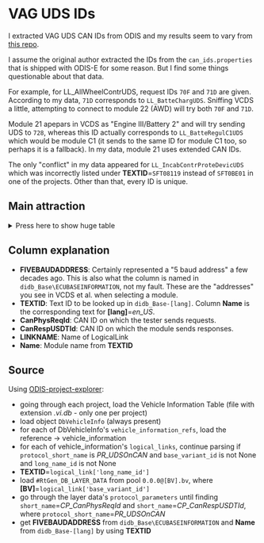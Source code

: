 # VAG UDS IDs

I extracted VAG UDS CAN IDs from ODIS and my results seem to vary from [this repo](https://github.com/ConnorHowell/vag-uds-ids).

I assume the original author extracted the IDs from the `can_ids.properties` that is shipped with ODIS-E for some reason. But I find some things questionable about that data.

For example, for LL_AllWheelContrUDS, request IDs `70F` and `71D` are given. According to my data, `71D` corresponds to `LL_BatteChargUDS`. Sniffing VCDS a little, attempting to connect to module 22 (AWD) will try both `70F` and `71D`.

Module 21 apepars in VCDS as "Engine III/Battery 2" and will try sending UDS to `728`, whereas this ID actually corresponds to `LL_BatteRegulC1UDS` which would be module C1 (it sends to the same ID for module C1 too, so perhaps it is a fallback). In my data, module 21 uses extended CAN IDs.

The only "conflict" in my data appeared for `LL_IncabContrProteDevicUDS` which was incorrectly listed under **TEXTID**=`SFT08119` instead of `SFT0BE01` in one of the projects. Other than that, every ID is unique.

## Main attraction

<details>
<summary>Press here to show huge table</summary>

| FIVEBAUDADDRESS | TEXTID | CanPhysReqId | CanRespUSDTId | LINKNAME | Name |
|-----------------|--------|--------------|---------------|----------|------|
|      01 | SFT00001 | 7E0 | 7E8 | LL_EnginContrModul1UDS | Engine electronics |
|      02 | SFT00002 | 7E1 | 7E9 | LL_TransContrModulUDS | Transmission electronics |
|      03 | SFT00003 | 713 | 77D | LL_Brake1UDS | Brake Electronics |
|      04 | SFT00004 | 751 | 7BB | LL_SteerAngleSendeUDS | Steering angle sensor |
|      05 | SFT00005 | 732 | 79C | LL_KessyUDS | Access/start authorization |
|      06 | SFT00006 | 74D | 7B7 | LL_SeatAdjusPasseSideUDS | Seat adjustment, passenger's side |
|      07 | SFT00007 | 17FC008E | 17FE008E | LL_DisplContrUnitUDS | Display/control head |
|      08 | SFT00008 | 746 | 7B0 | LL_AirCondiUDS | Climate Control Module |
|      09 | SFT00009 | 70E | 778 | LL_CentrElectUDS | Electronic central electric |
|      0C | SFT0000C | 761 | 7CB | LL_RearAxleSteer2UDS | Rear axle steering 2 |
|      0E | SFT0000E | 770 | 7DA | LL_MediaPlayePosit1UDS | Media player 1 |
|      10 | SFT00010 | 70A | 774 | LL_ParkiAssis2UDS | Parallel parking 2 |
|      11 | SFT00011 | 7E2 | 7EA | LL_EnginContrModul2UDS | Engine Electronics 2 |
|      13 | SFT00013 | 757 | 7C1 | LL_AdaptCruisContrUDS | Distance regulation |
|      14 | SFT00014 | 772 | 7DC | LL_WheelDampeElectUDS | Wheel Damping Electronics |
|      15 | SFT00015 | 715 | 77F | LL_AirbaUDS | Airbag |
|      16 | SFT00016 | 70C | 776 | LL_SteerColumElectUDS | Steering column electronics systems |
|      17 | SFT00017 | 714 | 77E | LL_DashBoardUDS | instrument cluster |
|      18 | SFT00018 | 76A | 7D4 | LL_AuxilParkiHeateUDS | Auxiliary/parking heating |
|      19 | SFT00019 | 710 | 77A | LL_GatewUDS | Data Bus OBD Interface |
|      1B | SFT0001B | 716 | 780 | LL_ActivSteerUDS | Active steering |
|      20 | SFT00020 | 730 | 79A | LL_HighBeamAssisUDS | High beam assistant |
|      21 | SFT00021 | 17FC009C | 17FE009C | LL_BatteEnergContrModul2UDS | Battery management 2 |
|      22 | SFT00022 | 70F | 779 | LL_AllWheelContrUDS | All-wheel drive electronics |
|      23 | SFT00023 | 73B | 7A5 | LL_BrakeBoostUDS | Brake boost |
|      25 | SFT00025 | 711 | 77B | LL_ImmobUDS | Anti-Theft Immobilizer |
|      26 | SFT00026 | 72D | 797 | LL_ElectRoofContrUDS | Convertible top operation |
|      27 | SFT00027 | 17FC0093 | 17FE0093 | LL_DisplContrUnitRearUDS | Display/operating unit rear |
|      28 | SFT00028 | 71A | 784 | LL_ClimaContrUnitRearUDS | Rear A/C control head |
|      29 | SFT00029 | 17FC0082 | 17FE0082 | LL_LightContrLeftUDS | Left light control |
|      2A | SFT0002A | 17FC008F | 17FE008F | LL_ContrUnitWirelChargUDS | Control module for wireless charging |
|      2B | SFT0002B | 731 | 79B | LL_SteerColumLockiUDS | Steering column lock |
|      2C | SFT0002C | 1804002F | 1806002F | LL_PreseDetecFondUDS | Rear presence detection |
|      30 | SFT00030 | 72B | 795 | LL_SpeciFunct2UDS | Special function 2 |
|      32 | SFT00032 | 71E | 788 | LL_LockElectUDS | Differential lock electronics |
|      34 | SFT00034 | 755 | 7BF | LL_RideContrSysteUDS | Level Control System |
|      36 | SFT00036 | 74C | 7B6 | LL_SeatAdjusDriveSideUDS | Seat adjustment, driver side |
|      37 | SFT00037 | 76C | 7D6 | LL_NavigUDS | Navigation |
|      39 | SFT00039 | 17FC0083 | 17FE0083 | LL_LightContrRightUDS | Right light control |
|      3A | SFT0003A | 72F | 799 | LL_SpeciVehicAssisUDS | Special vehicle assistant |
|      3B | SFT0003B | 721 | 78B | LL_SensoElectUDS | Sensor Electronics |
|      3C | SFT0003C | 74E | 7B8 | LL_LaneChangAssisUDS | Lane change assistance |
|      3D | SFT0003D | 72C | 796 | LL_SpeciFunctUDS | Special function |
|      40 | SFT00040 | 719 | 783 | LL_AirCondiComprUDS | A/C compressor |
|      42 | SFT00042 | 74A | 7B4 | LL_DoorElectDriveSideUDS | Driver's door electronics |
|      43 | SFT00043 | 17FC00C8 | 17FE00C8 | LL_Brake2UDS | Brake Electronics 2 |
|      44 | SFT00044 | 712 | 77C | LL_SteerAssisUDS | Power Steering |
|      46 | SFT00046 | 17FC008B | 17FE008B | LL_CentrModulComfoSysteUDS | Comfort System Central Control Module |
|      47 | SFT00047 | 76F | 7D9 | LL_SoundSysteUDS | Sound system |
|      48 | SFT00048 | 17FC0087 | 17FE0087 | LL_SeatAdjusRearDriveSideUDS | Seat adjustment, rear driver's side |
|      4B | SFT0004B | 17FC00A9 | 17FE00A9 | LL_MultiModulUDS | Multi-function module |
|      4E | SFT0004E | 17FC00A7 | 17FE00A7 | LL_ContrHeadRearRightUDS | Display/operating unit rear right |
|      50 | SFT00050 | 17FC0095 | 17FE0095 | LL_SeatAdjus3rdRowUDS | Seat adjustment 3. seat row |
|      51 | SFT00051 | 7E6 | 7EE | LL_DriveMotorContrModulUDS | Electric drive |
|      52 | SFT00052 | 74B | 7B5 | LL_DoorElectPasseSideUDS | Passenger's door electronics |
|      53 | SFT00053 | 752 | 7BC | LL_ParkiBrakeUDS | Parking brake |
|      55 | SFT00055 | 754 | 7BE | LL_HeadlRegulUDS | Headlamp range control |
|      57 | SFT00057 | 76D | 7D7 | LL_TVTunerUDS | TV tuner |
|      5B | SFT0005B | 17FC0088 | 17FE0088 | LL_SeatAdjusRearPasseSideUDS | Seat adjustment, rear passenger side |
|      5D | SFT0005D | 17FC00A1 | 17FE00A1 | LL_OperaUDS | control |
|      5E | SFT0005E | 17FC00A8 | 17FE00A8 | LL_ContrHeadRearLeftUDS | Display/operating unit rear left |
|      5F | SFT0005F | 773 | 7DD | LL_InforContrUnit1UDS | Information electronics 1 |
|      60 | SFT00060 | 771 | 7DB | LL_TachoUDS | Trip recorder |
|      65 | SFT00065 | 70B | 775 | LL_TirePressMonit1UDS | Tire Pressure Monitoring System (TPMS) |
|      69 | SFT00069 | 747 | 7B1 | LL_TrailFunctUDS | Trailer function |
|      6A | SFT0006A | 733 | 79D | LL_DoorAutomRearDriveSideUDS | Automatic door, rear driver side |
|      6B | SFT0006B | 724 | 78E | LL_AerodContrUnitUDS | Aerodynamic control module |
|      6C | SFT0006C | 769 | 7D3 | LL_CamerSysteRearViewUDS | Rear view camera system |
|      6D | SFT0006D | 723 | 78D | LL_DeckLidContrUnitUDS | Rear lid electronics |
|      6F | SFT0006F | 745 | 7AF | LL_CentrModulComfoSyste2UDS | Comfort System Central Control Module 2 |
|      71 | SFT00071 | 71D | 787 | LL_BatteChargUDS | Battery charger |
|      74 | SFT00074 | 17FC0080 | 17FE0080 | LL_ChassContrUDS | Chassis control |
|      75 | SFT00075 | 767 | 7D1 | LL_TelemCommuUnitUDS | Emergency call module and communication unit |
|      76 | SFT00076 | 70A | 774 | LL_ParkiAssisUDS | Parking aid |
|      77 | SFT00077 | 76B | 7D5 | LL_TelepUDS | Telephone |
|      7A | SFT0007A | 734 | 79E | LL_DoorAutomRearPasseSideUDS | Automatic door, rear passenger side |
|      7E | SFT0007E | 18040009 | 18060009 | LL_DashBoardDisplUnitUDS | Display unit Driver display |
|      7F | SFT0007F | 75A | 7C4 | LL_InforContrUnit2UDS | Information electronics 2 |
|      80 | SFT00080 | 17FC00AE | 17FE00AE | LL_BatteRegulAuxilAccum1UDS | Battery control additional memory 1 |
|      81 | SFT00081 | 753 | 7BD | LL_GearShiftContrModulUDS | Selector lever |
|      82 | SFT00082 | 71B | 785 | LL_HeadUpDisplUDS | Head-Up-Display |
|      84 | SFT00084 | 727 | 791 | LL_NightVisioUDS | Night Vision System |
|      85 | SFT00085 | 726 | 790 | LL_OnBoardCamerUDS | Camera control module |
|      88 | SFT00088 | 735 | 79F | LL_MultiContoSeatDriveSideUDS | Multi contour seat driver's side |
|      89 | SFT00089 | 736 | 7A0 | LL_MultiContoSeatPasseSideUDS | Multicontour seat passenger side |
|      8A | SFT0008A | 737 | 7A1 | LL_MultiContoSeatRearDriveSideUDS | Multi contour seat rear driver's side |
|      8B | SFT0008B | 756 | 7C0 | LL_AdaptCruisContr2UDS | Distance regulation 2 |
|      8C | SFT0008C | 7E5 | 7ED | LL_BatteEnergContrModulUDS | Hybrid battery management |
|      8D | SFT0008D | 738 | 7A2 | LL_MultiContoSeatRearPasseSideUDS | Multi contour seat rear passenger's side |
|      8E | SFT0008E | 758 | 7C2 | LL_ImageProceElectUDS | Image processing control module |
|      8F | SFT0008F | 75E | 7C8 | LL_PreteFrontLeftUDS | Left front seat belt tensioner |
|      90 | SFT00090 | 75F | 7C9 | LL_PreteFrontRightUDS | Right front seat belt tensioner |
|      A5 | SFT000A5 | 74F | 7B9 | LL_FrontSensoDriveAssisSysteUDS | Front sensor for drivers assistant systems |
|      A6 | SFT000A6 | 763 | 7CD | LL_MicroContrUnitUDS | Microphone control module |
|      A7 | SFT000A7 | 749 | 7B3 | LL_InfotInterUDS | Interface for infotainment |
|      A9 | SFT000A9 | 71C | 786 | LL_ActuaForStrucBorneSoundUDS | Structure-Borne Sound Actuator |
|      AC | SFT000AC | 72A | 794 | LL_ReducContrModulUDS | Reducing Agent Metering System |
|      AD | SFT000AD | 762 | 7CC | LL_SensoBrakeSysteUDS | Sensors for brake systems |
|      AE | SFT000AE | 17FC00B4 | 17FE00B4 | LL_TelemDiagnContrUnitUDS | Telemetric diagnosis control module |
|      B7 | SFT000B7 | 732 | 79C | LL_AccesStartInterUDS | Interface for access/start system |
|      B8 | SFT000B8 | 73D | 7A7 | LL_ElectRoofContr2UDS | Convertible top operation 2 |
|      B9 | SFT000B9 | 73C | 7A6 | LL_AuxilDisplContrUnitUDS | Auxiliary display/control head |
|      BA | SFT000BA | 72E | 798 | LL_AssemMountUDS | Subframe mount |
|      BB | SFT000BB | 73E | 7A8 | LL_DoorElectRearDriveSideUDS | Rear drivers side door electronics |
|      BC | SFT000BC | 73F | 7A9 | LL_DoorElectRearPasseSideUDS | Rear passenger side door electronics |
|      BD | SFT000BD | 765 | 7CF | LL_HighVoltaBatteChargManagUDS | High-voltage battery charging management |
|      BE | SFT000BE | 733 | 79D | LL_SlidiDoorRearLeftUDS | Left rear sliding door |
|      BF | SFT000BF | 734 | 79E | LL_SlidiDoorRearRightUDS | Right rear sliding door |
|      C0 | SFT000C0 | 764 | 7CE | LL_ActuaForExterNoiseUDS | Actuator for exterior noise |
|      C1 | SFT000C1 | 728 | 799 | LL_BatteRegulC1UDS | Battery regulation LT3 |
|      C2 | SFT000C2 | 7E3 | 7EB | LL_TransContrModul2UDS | Transmission electronics 2 |
|      C3 | SFT000C3 | 743 | 7AD | LL_DriveMotorContrModul3UDS | Electric drive 3 |
|      C4 | SFT000C4 | 741 | 7AB | LL_DCDCConveContrModulUDS | Voltage converter |
|      C5 | SFT000C5 | 742 | 7AC | LL_ThermManagUDS | Thermal management |
|      C6 | SFT000C6 | 744 | 7AE | LL_BatteChargContrModulUDS | High-voltage battery charger |
|      C7 | SFT000C7 | 768 | 7D2 | LL_PedesProteUDS | Pedestrian protection |
|      CA | SFT000CA | 17FC0084 | 17FE0084 | LL_ContrModulForSunroUDS | Sunroof control module |
|      CB | SFT000CB | 760 | 7CA | LL_RearAxleSteerUDS | Rear axle steering |
|      CC | SFT000CC | 17FC0085 | 17FE0085 | LL_StartGenerContrModulUDS | Starter generator |
|      CD | SFT000CD | 17FC0089 | 17FE0089 | LL_LaserScannUDS | Laser for adaptive cruise control |
|      CE | SFT000CE | 17FC00B8 | 17FE00B8 | LL_DriveMotorContrModul2UDS | Electric drive 2 |
|      CF | SFT000CF | 17FC008A | 17FE008A | LL_ContrUnitLaneChangAssis2UDS | Lane change assistant 2 |
|      D0 | SFT000D0 | 759 | 7C3 | LL_FrontAxleLiftSysteUDS | Front axle lift system |
|      D1 | SFT000D1 | 17FC00A2 | 17FE00A2 | LL_CenteDisplUDS | Display/operating unit front center |
|      D4 | SFT000D4 | 17FC0091 | 17FE0091 | LL_RollContrSyste1UDS | Sway stabilization 1 |
|      D5 | SFT000D5 | 17FC0092 | 17FE0092 | LL_RollContrSyste2UDS | Sway stabilization 2 |
|      D6 | SFT000D6 | 17FC0096 | 17FE0096 | LL_LightContrLeft2UDS | Light control left 2 |
|      D7 | SFT000D7 | 17FC0097 | 17FE0097 | LL_LightContrRight2UDS | Light control right 2 |
|      D8 | SFT000D8 | 17FC0098 | 17FE0098 | LL_BeameModulMatriHeadlLeftUDS | Projection module in left matrix headlamp |
|      D9 | SFT000D9 | 17FC0099 | 17FE0099 | LL_BeameModulMatriHeadlRightUDS | Projection module in right matrix headlamp |
|      DB | SFT000DB | 17FC009D | 17FE009D | LL_FrontCorneRadar1UDS | front corner radar 1 |
|      DC | SFT000DC | 17FC009E | 17FE009E | LL_FrontCorneRadar2UDS | front corner radar 2 |
|      DD | SFT000DD | 17FC00A0 | 17FE00A0 | LL_ContrModul2ForSunroUDS | Sunroof control module 2 |
|      DE | SFT000DE | 17FC00A5 | 17FE00A5 | LL_Charg1MobilDevicUDS | charging device 1 for mobile end device |
|      DF | SFT000DF | 17FC00A6 | 17FE00A6 | LL_Charg2MobilDevicUDS | charging device 2 for mobile end device |
|      E0 | SFT000E0 | 17FC00AA | 17FE00AA | LL_AuxilDisplContrUnit1UDS | Auxiliary display/control head 1 |
|     601 | SFT42601 | 17FC1601 | 17FE1601 | LL_ContrUnitForWiperMotorUDS | Wiper motor control module |
|     602 | SFT42602 | 17FC1602 | 17FE1602 | LL_RainLightRecogSensoUDS | Rain/Light Recognition Sensor |
|     604 | SFT42604 | 17FC1604 | 17FE1604 | LL_GaragDoorOpeneContrModulUDS | Garage door opener control module |
|     60A | SFT4260A | 728 | 792 | LL_LEDHeadlPowerLeftUDS | Left LED Headlamp Power Output Stage 1 |
|     60B | SFT4260B | 728 | 792 | LL_LEDHeadlPowerRightUDS | Right LED Headlamp Power Output Stage 1 |
|     60E | SFT4260E | 17FC160E | 17FE160E | LL_OperaAndDisplUnit1UDS | Display and control head 1 for information electronics |
|     61B | SFT4261B | 17FC161B | 17FE161B | LL_FreshAirBloweFrontUDS | Fresh air blower control module (front) |
|     61E | SFT4261E | 17FC161E | 17FE161E | LL_InterLightModulUDS | Interior light module |
|     620 | SFT42620 | 728 | 792 | LL_SunRoofUDS | Sunroof control module |
|     625 | SFT42625 | 17FC1625 | 17FE1625 | LL_RearLightLeft1UDS | left tail lamp 1 |
|     626 | SFT42626 | 728 | 792 | LL_CeiliLightModulUDS | Roof electronics control module |
|     62A | SFT4262A | 17FC162A | 17FE162A | LL_BeltPreteLeftUDS | Left seat belt tensioner |
|     62B | SFT4262B | 17FC162B | 17FE162B | LL_BeltPreteRightUDS | Right seat belt tensioner |
|     631 | SFT42631 | 17FC1631 | 17FE1631 | LL_MultiFunctSteerWheelContrModulUDS | Multifunction Steering Wheel Control Module |
|     637 | SFT42637 | 728 | 792 | LL_BatteMonitContrModulUDS | Battery Monitoring Control Module |
|     638 | SFT42638 | 728 | 792 | LL_RoofBlindUDS | Roof shade control module |
|     639 | SFT42639 | 728 | 792 | LL_SunRoof2UDS | Rear sunroof control module |
|     63B | SFT4263B | 17FC163B | 17FE163B | LL_LaneChangAssis2UDS | Lane change assistance control module 2 |
|     649 | SFT42649 | 17FC1649 | 17FE1649 | LL_ElectAdjusSteerColumUDS | Adjustable Steering Column Control Module |
|     651 | SFT42651 | 728 | 792 | LL_RearSpoilAdjusUDS | Rear spoiler control module |
|     652 | SFT42652 | 728 | 792 | LL_RoofBlind2UDS | Roof shade control module 2 |
|     65D | SFT4265D | 17FC165D | 17FE165D | LL_AirCondiComprSubUDS | A/C compressor sub |
|     66A | SFT4266A | 728 | 792 | LL_BatteMonitContrModul2UDS | Battery Monitoring Control Module 2 |
|     68B | SFT4268B | 17FC168B | 17FE168B | LL_TrailArticAngleSensoUDS | Bend angle sensor for trailer |
|     68E | SFT4268E | 17FC168E | 17FE168E | LL_ConveAndDriveAssisOperaUnitUDS | Control head for driving and comfort functions |
|     690 | SFT42690 | 17FC1690 | 17FE1690 | LL_TrailWeighNoseWeighDetecUDS | Trailer load and load protection detection |
|     693 | SFT42693 | 17FC1693 | 17FE1693 | LL_VolumContr1UDS | Volume control 1 |
|     697 | SFT42697 | 17FC1697 | 17FE1697 | LL_ActivAccelPedalUDS | Active accelerator pedal |
|     699 | SFT42699 | 17FC1699 | 17FE1699 | LL_DisplUnit3ForMultiSysteUDS | Multimedia System 3 |
|     69A | SFT4269A | 17FC169A | 17FE169A | LL_DisplUnit4ForMultiSysteUDS | Multimedia System 4 |
|     6B1 | SFT426B1 | 17FC16B1 | 17FE16B1 | LL_ValveBlock1InDriveSideRearSeatUDS | Valve block 1 in rear seat driver side |
|     6B2 | SFT426B2 | 17FC16B2 | 17FE16B2 | LL_ValveBlock2InDriveSideRearSeatUDS | Valve block 2 in rear seat driver side |
|     6B3 | SFT426B3 | 17FC16B3 | 17FE16B3 | LL_ValveBlock3InDriveSideRearSeatUDS | Valve block 3 in rear seat driver side |
|     6B5 | SFT426B5 | 17FC16B5 | 17FE16B5 | LL_ValveBlock1InPasseSideRearSeatUDS | Valve block 1 in rear seat passenger side |
|     6B6 | SFT426B6 | 17FC16B6 | 17FE16B6 | LL_ValveBlock2InPasseSideRearSeatUDS | Valve block 2 in rear seat passenger side |
|     6B7 | SFT426B7 | 17FC16B7 | 17FE16B7 | LL_ValveBlock3InPasseSideRearSeatUDS | Valve block 3 in rear seat passenger side |
|     6B9 | SFT426B9 | 17FC16B9 | 17FE16B9 | LL_ValveBlock1InDriveSideFrontSeatUDS | Valve block 1 in front seat driver side |
|     6BA | SFT426BA | 17FC16BA | 17FE16BA | LL_ValveBlock2InDriveSideFrontSeatUDS | Valve block 2 in front seat driver side |
|     6BB | SFT426BB | 17FC16BB | 17FE16BB | LL_ValveBlock3InDriveSideFrontSeatUDS | Valve block 3 in front seat driver side |
|     6BD | SFT426BD | 17FC16BD | 17FE16BD | LL_ValveBlock1InPasseSideFrontSeatUDS | Valve block 1 in front seat passenger side |
|     6BE | SFT426BE | 17FC16BE | 17FE16BE | LL_ValveBlock2InPasseSideFrontSeatUDS | Valve block 2 in front seat passenger side |
|     6BF | SFT426BF | 17FC16BF | 17FE16BF | LL_ValveBlock3InPasseSideFrontSeatUDS | Valve block 3 in front seat passenger side |
|     6C0 | SFT426C0 | 17FC16C0 | 17FE16C0 | LL_CoolaHeateUDS | Coolant heating |
|     6D0 | SFT426D0 | 17FC16D0 | 17FE16D0 | LL_BatteJunctBoxUDS | Battery interrupt switch |
|     6D1 | SFT426D1 | 17FC16D1 | 17FE16D1 | LL_CellModulContr1UDS | Cell module control module 1 |
|     6D2 | SFT426D2 | 17FC16D2 | 17FE16D2 | LL_CellModulContr2UDS | Cell module control module 2 |
|     6D3 | SFT426D3 | 17FC16D3 | 17FE16D3 | LL_CellModulContr3UDS | Cell module control module 3 |
|     6D4 | SFT426D4 | 17FC16D4 | 17FE16D4 | LL_CellModulContr4UDS | Cell module control module 4 |
|     6D5 | SFT426D5 | 17FC16D5 | 17FE16D5 | LL_CellModulContr5UDS | Cell module control module 5 |
|     6D6 | SFT426D6 | 17FC16D6 | 17FE16D6 | LL_CellModulContr6UDS | Cell module control module 6 |
|     6D7 | SFT426D7 | 17FC16D7 | 17FE16D7 | LL_CellModulContr7UDS | Cell module control module 7 |
|     6D8 | SFT426D8 | 17FC16D8 | 17FE16D8 | LL_CellModulContr8UDS | Cell module control module 8 |
|     6D9 | SFT426D9 | 17FC16D9 | 17FE16D9 | LL_CellModulContr9UDS | Cell module control module 9 |
|     6DA | SFT426DA | 17FC16DA | 17FE16DA | LL_CellModulContr10UDS | Cell module control module 10 |
|     6DB | SFT426DB | 17FC16DB | 17FE16DB | LL_CellModulContr11UDS | Cell module control module 11 |
|     6DC | SFT426DC | 17FC16DC | 17FE16DC | LL_CellModulContr12UDS | Cell module control module 12 |
|     6EB | SFT426EB | 17FC16EB | 17FE16EB | LL_DedicShortRangeCommuAeriaUDS | Antenna for short-range communication |
|     6F1 | SFT426F1 | 17FC16F1 | 17FE16F1 | LL_CellModulContr13UDS | Cell module control module 13 |
|     6F2 | SFT426F2 | 17FC16F2 | 17FE16F2 | LL_CellModulContr14UDS | Cell module control module 14 |
|     6F7 | SFT426F7 | 17FC16F7 | 17FE16F7 | LL_AutomTransFluidPumpUDS | ATF pump |
|     6F8 | SFT426F8 | 17FC16F8 | 17FE16F8 | LL_ManuaTransFluidPumpUDS | MTF pump |
|     701 | SFT42701 | 17FC1701 | 17FE1701 | LL_RearClimaOperaAndDisplUnitUDS | Rear air conditioning block 1 |
|     70B | SFT4270B | 17FC170B | 17FE170B | LL_NearFieldCommuContrModul2UDS | Antenna 2 for short-range communication |
|     70C | SFT4270C | 17FC170C | 17FE170C | LL_ClutcContrUnitSubUDS | Clutch electronics 1 |
|     70D | SFT4270D | 17FC170D | 17FE170D | LL_ElectChargUDS | Electrical compressor |
|     70E | SFT4270E | 17FC170E | 17FE170E | LL_RearLightLeft2UDS | left tail lamp 2 |
|     70F | SFT4270F | 17FC170F | 17FE170F | LL_RearLightRight1UDS | Right rear tail lamp 1 |
|     710 | SFT42710 | 17FC1710 | 17FE1710 | LL_RearLightRight2UDS | Right rear tail lamp 2 |
|     722 | SFT42722 | 17FC1722 | 17FE1722 | LL_WirelOperaUnit1UDS | Wireless control panel 1 |
|     724 | SFT42724 | 17FC1724 | 17FE1724 | LL_FrontWindsWashePumpUDS | Front windshield washer pump |
|     726 | SFT42726 | 17FC1726 | 17FE1726 | LL_FragrSysteUDS | Fragrance system |
|     738 | SFT42738 | 17FC1738 | 17FE1738 | LL_GearSelecContrModulUDS | Electrical gear actuator |
|     739 | SFT42739 | 17FC1739 | 17FE1739 | LL_InterLightModul2UDS | Interior light module 2 |
|     73E | SFT4273E | 17FC173E | 17FE173E | LL_ContrUnitHandsOnDetecSteerWheelUDS | Steering Wheel Touch Recognition Control Module |
|     73F | SFT4273F | 17FC173F | 17FE173F | LL_FrontClimaOperaAndDisplUnitUDS | Front A/C control head |
|     742 | SFT42742 | 17FC1742 | 17FE1742 | LL_ParkLockActuaUDS | Parking lock |
|     757 | SFT42757 | 17FC1757 | 17FE1757 | LL_ContrModulForAuxilAirHeate2UDS | Auxiliary Heater Control Module/PTC 2 |
|     75B | SFT4275B | 17FC175B | 17FE175B | LL_DoorContrPanelDriveSideUDS | Door operating panel, driver side |
|     767 | SFT42767 | 17FC1767 | 17FE1767 | LL_DynamTurnSignaFrontLeftUDS | Dynamic left front turn signal |
|     768 | SFT42768 | 17FC1768 | 17FE1768 | LL_DynamTurnSignaFrontRightUDS | Dynamic right front turn signal |
|     76E | SFT4276E | 17FC176E | 17FE176E | LL_ContrUnit2ForWiperMotorUDS | Wiper motor control unit 2 |
|     7AB | SFT427AB | 17FC17AB | 17FE17AB | LL_GearShiftOperaUnitUDS | Gearshift cover |
|     7B1 | SFT427B1 | 17FC17B1 | 17FE17B1 | LL_HVBatteMonitContrModul1UDS | High-Voltage Battery Monitoring Control Module 1 |
|     7B2 | SFT427B2 | 17FC17B2 | 17FE17B2 | LL_HVBatteMonitContrModul2UDS | High-Voltage Battery Monitoring Control Module 2 |
|     7C5 | SFT427C5 | 17FC17C5 | 17FE17C5 | LL_RearLightLeft4UDS | left tail lamp 4 |
|     7C6 | SFT427C6 | 17FC17C6 | 17FE17C6 | LL_RearLightRight4UDS | Right rear tail lamp 4 |
|     7C9 | SFT427C9 | 17FC17C9 | 17FE17C9 | LL_AppliSubServe1PowerTrainOBDUDS | Sub server drive OBD 1 application |
|     7CC | SFT427CC | 17FC17CC | 17FE17CC | LL_AppliSubServe1ChassUDS | Sub server chassis 1 application |
|     7CE | SFT427CE | 17FC17CE | 17FE17CE | LL_AppliSubServe3ChassUDS | Sub server chassis 3 application |
|     7D0 | SFT427D0 | 17FC17D0 | 17FE17D0 | LL_AppliSubServe1ChassOBDUDS | Sub server OBD 1 application |
|     7D2 | SFT427D2 | 17FC17D2 | 17FE17D2 | LL_DoorActuaRearDriveSideUDS | Rear driver side door drive |
|     7D3 | SFT427D3 | 17FC17D3 | 17FE17D3 | LL_DoorActuaRearPasseSideUDS | Rear passenger side door drive |
|     7D8 | SFT427D8 | 17FC17D8 | 17FE17D8 | LL_RearLightLeft6UDS | left tail lamp 6 |
|     7D9 | SFT427D9 | 17FC17D9 | 17FE17D9 | LL_RearLightRight6UDS | Right rear tail lamp 6 |
|     7E2 | SFT427E2 | 17FC17E2 | 17FE17E2 | LL_AppliSubServeCentr2UDS | Central 2 sub-server application |
|     7E7 | SFT427E7 | 17FC17E7 | 17FE17E7 | LL_AppliSubServe3ChassOBDUDS | Sub server OBD 3 application |
|    800B | SFT0800B | 17FC00A4 | 17FE00A4 | LL_AuxilAirHeate2UDS | Auxiliary air heating 2 |
|    8103 | SFT08103 | 17FC00B3 | 17FE00B3 | LL_MainUnitDriveAssisUDS | Driver assistance, main control module |
|    8104 | SFT08104 | 17FC00B7 | 17FE00B7 | LL_DCDCConveContrModulHVUDS | High voltage converter |
|    8105 | SFT08105 | 17FC00B9 | 17FE00B9 | LL_DCDCConveContrModul12VUDS | Voltage converter 12V |
|    8107 | SFT08107 | 17FC00BA | 17FE00BA | LL_AntenContrModulUDS | Antenna module |
|    8108 | SFT08108 | 17FC00C3 | 17FE00C3 | LL_ContrUnitMascoUDS | Control unit for hood ornament |
|    8109 | SFT08109 | 17FC00BB | 17FE00BB | LL_CloseRangeRadar1UDS | Short distance radar 1 |
|    810A | SFT0810A | 17FC00BC | 17FE00BC | LL_CloseRangeRadar2UDS | Short distance radar 2 |
|    810B | SFT0810B | 17FC00BD | 17FE00BD | LL_CloseRangeRadar3UDS | Short distance radar 3 |
|    810C | SFT0810C | 17FC00BE | 17FE00BE | LL_CloseRangeRadar4UDS | Short distance radar 4 |
|    8111 | SFT08111 | 17FC00C5 | 17FE00C5 | LL_RearViewMirroRightUDS | Right exterior rear view mirror |
|    8112 | SFT08112 | 17FC00C4 | 17FE00C4 | LL_RearViewMirroLeftUDS | Left exterior rear view mirror |
|    8113 | SFT08113 | 17FC00C6 | 17FE00C6 | LL_BatteChargContrModul2UDS | HV battery charging unit 2 |
|    8114 | SFT08114 | 17FC00C7 | 17FE00C7 | LL_DCDCConveContrModulHV2UDS | High voltage converter 2 |
|    8116 | SFT08116 | 17FC008C | 17FE008C | LL_SoundEnric2UDS | Sound enhancement 2 |
|    8117 | SFT08117 | 17FC00C9 | 17FE00C9 | LL_AreaViewCamerRearUDS | Rear surroundings camera |
|    8118 | SFT08118 | 7F1 | 7F9 | LL_Airba2UDS | Airbag 2 |
|    8119 | SFT08119 | 18040021 | 18060021 | LL_MultiFunctSteerWheelContrModul3UDS | Multifunction Steering Wheel Control Module 3 |
|    811E | SFT0811E | 18040001 | 18060001 | LL_RelayStatiAttacDevic1FrontLeftUDS | Burglary Protection Control Module FL |
|    811F | SFT0811F | 18040002 | 18060002 | LL_RelayStatiAttacDevic2FrontRightUDS | Burglary Protection Control Module FR |
|    8120 | SFT08120 | 18040003 | 18060003 | LL_RelayStatiAttacDevic3RearLeftUDS | Burglary Protection Control Module RL |
|    8121 | SFT08121 | 18040004 | 18060004 | LL_RelayStatiAttacDevic4RearRightUDS | Burglary Protection Control Module RR |
|    8122 | SFT08122 | 18040005 | 18060005 | LL_RelayStatiAttacDevic5InterUDS | Burglary Protection Control Module interior |
|    8123 | SFT08123 | 18040006 | 18060006 | LL_AppliServe1Syste1AdaptUDS | Application server 1 system 1 adaptive |
|    8124 | SFT08124 | 18040007 | 18060007 | LL_AppliServe1Syste2JavaUDS | Application server 1 system 2 Java |
|    8125 | SFT08125 | 18040008 | 18060008 | LL_AppliServe3Syste1InfotUDS | Application server 3 system 1 infotainment |
|    8126 | SFT08126 | 17FC00CC | 17FE00CC | LL_TorquSplitLeftUDS | Torque distribution, rear left axle |
|    8127 | SFT08127 | 17FC00CD | 17FE00CD | LL_TorquSplitRightUDS | Right rear axle torque distribution |
|    8128 | SFT08128 | 1804000C | 1806000C | LL_SmartLight1UDS | Light line display 1 |
|    812B | SFT0812B | 18040010 | 18060010 | LL_ParkLockActuaHighUDS | Parking lock high |
|    812C | SFT0812C | 1804000F | 1806000F | LL_MainUnitPowerChassUDS | Drive and chassis main control module |
|    812D | SFT0812D | 17FC00CE | 17FE00CE | LL_SoundEnric3UDS | Sound enhancement 3 |
|    8131 | SFT08131 | 18040013 | 18060013 | LL_AirSuspeContrUnitUDS | Air suspension control module |
|    8132 | SFT08132 | 18040014 | 18060014 | LL_HighPerfoCompuPlatfBodySyste1UDS | Main control module, vehicle electrical system 1 |
|    8133 | SFT08133 | 18040015 | 18060015 | LL_LowVoltaPowerDistr1UDS | Low-voltage power distributor 1 |
|    8136 | SFT08136 | 18040017 | 18060017 | LL_DedicShortRangeCommuDriveSideUDS | Close range communication antenna, driver side |
|    813B | SFT0813B | 1804001D | 1806001D | LL_HighVoltaCentrUnitUDS | High-voltage central box |
|    813C | SFT0813C | 1804001B | 1806001B | LL_SmartActuaChargInterDevic1UDS | Charging communication control module 1 |
|    813D | SFT0813D | 1804001C | 1806001C | LL_SmartActuaChargInterDevic2UDS | Charging communication control module 2 |
|    813F | SFT0813F | 1804001E | 1806001E | LL_MainUnitCockpSyste1SoundUDS | Main control module, cockpit system 1 sound control |
|    8141 | SFT08141 | 17FC00AD | 17FE00AD | LL_DoorLatchModulDriveSideUDS | Driver side door lock |
|    8142 | SFT08142 | 17FC00AF | 17FE00AF | LL_DoorLatchModulPasseSideUDS | Door lock on front passenger side |
|    8143 | SFT08143 | 17FC00A3 | 17FE00A3 | LL_AerodContrUnitRearLeftUDS | Aerodynamic control unit rear left |
|    8144 | SFT08144 | 17FC00AC | 17FE00AC | LL_AerodContrUnitRearRightUDS | Aerodynamic control unit rear right |
|    8146 | SFT08146 | 18040022 | 18060022 | LL_CentrDisplUnitForMultiSysteUDS | Central display unit for multimedia system |
|    8147 | SFT08147 | 18040023 | 18060023 | LL_DisplUnitPasseForMultiSysteUDS | Passenger display unit for multimedia system |
|    814E | SFT0814E | 18040028 | 18060028 | LL_DriveMonitSysteUDS | Driver observation camera |
|    8153 | SFT08153 | 18040030 | 18060030 | LL_MainUnitCockpSyste3AndroUDS | Main control module, cockpit system 3 Android |
|    8158 | SFT08158 | 18040036 | 18060036 | LL_RelayStatiAttacDevic7Inter3UDS | Burglary protection control module 7, vehicle interior 3 |
|    81D0 | SFT081D0 | 17FC009B | 17FE009B | LL_ContrUnitDigitMatriLightUDS | Central control for digital matrix light |
|    BE01 | SFT0BE01 | 180C00CE | 180E00CE | LL_IncabContrProteDevicUDS | High-voltage charging cable 1 |
|    C002 | SFT0C002 | 17F40028 | 17F62800 | LL_SoftwClustEmbed1UDS | Software Cluster Embedded 1 |
|    C003 | SFT0C003 | 17F40029 | 17F62900 | LL_SoftwClustHouse1UDS | Software Cluster Housekeeping 1 |

</details>

## Column explanation

- **FIVEBAUDADDRESS**: Certainly represented a "5 baud address" a few decades ago. This is also what the column is named in `didb_Base\ECUBASEINFORMATION`, not my fault. These are the "addresses" you see in VCDS et al. when selecting a module.
- **TEXTID**: Text ID to be looked up in `didb_Base-[lang]`. Column **Name** is the corresponding text for **[lang]**=*en_US*.
- **CanPhysReqId**: CAN ID on which the tester sends requests.
- **CanRespUSDTId**: CAN ID on which the module sends responses.
- **LINKNAME**: Name of LogicalLink
- **Name**: Module name from **TEXTID**

## Source

Using [ODIS-project-explorer](https://github.com/kartoffelpflanze/ODIS-project-explorer):
- going through each project, load the Vehicle Information Table (file with extension *.vi.db* - only one per project)
- load object `DbVehicleInfo` (always present)
- for each of DbVehicleInfo's `vehicle_information_refs`, load the reference -> vehicle_information
- for each of vehicle_information's `logical_links`, continue parsing if `protocol_short_name` is *PR_UDSOnCAN* and `base_variant_id` is not None and `long_name_id` is not None
- **TEXTID**=`logical_link['long_name_id']`
- load `#RtGen_DB_LAYER_DATA` from pool `0.0.0@[BV].bv`, where **[BV]**=`logical_link['base_variant_id']`
- go through the layer data's `protocol_parameters` until finding `short_name`=*CP_CanPhysReqId* and `short_name`=*CP_CanRespUSDTId*, where `protocol_short_name`=*PR_UDSOnCAN*
- get **FIVEBAUDADDRESS** from `didb_Base\ECUBASEINFORMATION` and **Name** from `didb_Base-[lang]` by using **TEXTID**
